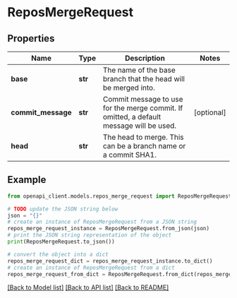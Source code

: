 # ReposMergeRequest


## Properties

Name | Type | Description | Notes
------------ | ------------- | ------------- | -------------
**base** | **str** | The name of the base branch that the head will be merged into. | 
**commit_message** | **str** | Commit message to use for the merge commit. If omitted, a default message will be used. | [optional] 
**head** | **str** | The head to merge. This can be a branch name or a commit SHA1. | 

## Example

```python
from openapi_client.models.repos_merge_request import ReposMergeRequest

# TODO update the JSON string below
json = "{}"
# create an instance of ReposMergeRequest from a JSON string
repos_merge_request_instance = ReposMergeRequest.from_json(json)
# print the JSON string representation of the object
print(ReposMergeRequest.to_json())

# convert the object into a dict
repos_merge_request_dict = repos_merge_request_instance.to_dict()
# create an instance of ReposMergeRequest from a dict
repos_merge_request_from_dict = ReposMergeRequest.from_dict(repos_merge_request_dict)
```
[[Back to Model list]](../README.md#documentation-for-models) [[Back to API list]](../README.md#documentation-for-api-endpoints) [[Back to README]](../README.md)



